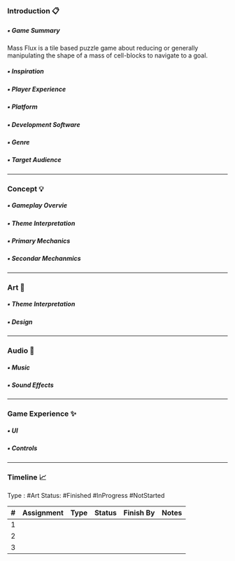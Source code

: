 ### Introduction 📋

##### ▪️ Game Summary
Mass Flux is a tile based puzzle game about reducing or generally manipulating the shape of a mass of cell-blocks to navigate to a goal.
##### ▪️ Inspiration


##### ▪️ Player Experience


##### ▪️ Platform


##### ▪️ Development Software


##### ▪️ Genre


##### ▪️ Target Audience


---
### **Concept** 💡


##### ▪️ Gameplay Overvie


##### ▪️ Theme Interpretation


##### ▪️ Primary Mechanics


##### ▪️ Secondar Mechanmics


---
### **Art** 🎨

##### ▪️ Theme Interpretation


##### ▪️ Design


---
### **Audio** 🎸
##### ▪️ Music


##### ▪️ Sound Effects


---
### **Game Experience** ✨
##### ▪️ UI


##### ▪️ Controls


---
### **Timeline** 📈

Type : #Art
Status: #Finished #InProgress #NotStarted 

| # | Assignment | Type | Status | Finish By | Notes |
| ---- | ---- | :--- | ---- | ---- | ---- |
| 1 |  |  |  |  |  |
| 2 |  |  |  |  |  |
| 3 |  |  |  |  |  |
